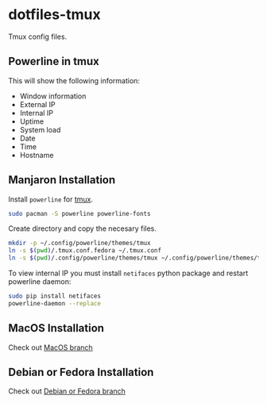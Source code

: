 # dotfiles-tmux

Tmux config files.

## Powerline in tmux

This will show the following information:

- Window information
- External IP
- Internal IP
- Uptime
- System load
- Date
- Time
- Hostname

## Manjaron Installation

Install `powerline` for [tmux](https://wiki.archlinux.org/index.php/Powerline#Tmux).

```bash
sudo pacman -S powerline powerline-fonts
```

Create directory and copy the necesary files.

```bash
mkdir -p ~/.config/powerline/themes/tmux
ln -s $(pwd)/.tmux.conf.fedora ~/.tmux.conf
ln -s $(pwd)/.config/powerline/themes/tmux ~/.config/powerline/themes/tmux/
```

To view internal IP you must install `netifaces` python package and restart
powerline daemon:

```bash
sudo pip install netifaces
powerline-daemon --replace
```

## MacOS Installation

Check out [MacOS branch](/lecovi/dotfiles-tmux/tree/macos)

## Debian or Fedora Installation

Check out [Debian or Fedora branch](/lecovi/dotfiles-tmux/tree/zenbook)

